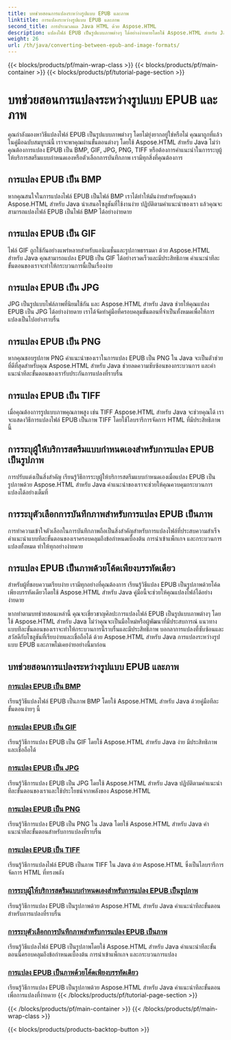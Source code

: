 ```yaml
---
title: บทช่วยสอนการแปลงระหว่างรูปแบบ EPUB และภาพ
linktitle: การแปลงระหว่างรูปแบบ EPUB และภาพ
second_title: การประมวลผล Java HTML ด้วย Aspose.HTML
description: แปลงไฟล์ EPUB เป็นรูปแบบภาพต่างๆ ได้อย่างง่ายดายโดยใช้ Aspose.HTML สำหรับ Java คำแนะนำทีละขั้นตอนสำหรับการแปลงที่ราบรื่น
weight: 26
url: /th/java/converting-between-epub-and-image-formats/
---
```


{{< blocks/products/pf/main-wrap-class >}}
{{< blocks/products/pf/main-container >}}
{{< blocks/products/pf/tutorial-page-section >}}

# บทช่วยสอนการแปลงระหว่างรูปแบบ EPUB และภาพ


คุณกำลังมองหาวิธีแปลงไฟล์ EPUB เป็นรูปแบบภาพต่างๆ โดยไม่ยุ่งยากอยู่ใช่หรือไม่ คุณมาถูกที่แล้ว ในคู่มือฉบับสมบูรณ์นี้ เราจะพาคุณผ่านขั้นตอนต่างๆ โดยใช้ Aspose.HTML สำหรับ Java ไม่ว่าคุณต้องการแปลง EPUB เป็น BMP, GIF, JPG, PNG, TIFF หรือต้องการคำแนะนำในการระบุผู้ให้บริการสตรีมแบบกำหนดเองหรือตัวเลือกการบันทึกภาพ เรามีทุกสิ่งที่คุณต้องการ

## การแปลง EPUB เป็น BMP
หากคุณสนใจในการแปลงไฟล์ EPUB เป็นไฟล์ BMP เราได้ทำให้มันง่ายสำหรับคุณแล้ว Aspose.HTML สำหรับ Java นำเสนอโซลูชันที่ใช้งานง่าย ปฏิบัติตามคำแนะนำของเรา แล้วคุณจะสามารถแปลงไฟล์ EPUB เป็นไฟล์ BMP ได้อย่างง่ายดาย 

## การแปลง EPUB เป็น GIF
ไฟล์ GIF ถูกใช้กันอย่างแพร่หลายสำหรับแอนิเมชั่นและรูปภาพธรรมดา ด้วย Aspose.HTML สำหรับ Java คุณสามารถแปลง EPUB เป็น GIF ได้อย่างรวดเร็วและมีประสิทธิภาพ คำแนะนำทีละขั้นตอนของเราจะทำให้กระบวนการนี้เป็นเรื่องง่าย

## การแปลง EPUB เป็น JPG
JPG เป็นรูปแบบไฟล์ภาพที่นิยมใช้กัน และ Aspose.HTML สำหรับ Java ช่วยให้คุณแปลง EPUB เป็น JPG ได้อย่างง่ายดาย เราได้จัดทำคู่มือที่ครอบคลุมขั้นตอนที่จำเป็นทั้งหมดเพื่อให้การแปลงเป็นไปอย่างราบรื่น

## การแปลง EPUB เป็น PNG
หากคุณชอบรูปภาพ PNG คำแนะนำของเราในการแปลง EPUB เป็น PNG ใน Java จะเป็นตัวช่วยที่ดีที่สุดสำหรับคุณ Aspose.HTML สำหรับ Java ช่วยลดความซับซ้อนของกระบวนการ และคำแนะนำทีละขั้นตอนของเรารับประกันการแปลงที่ราบรื่น

## การแปลง EPUB เป็น TIFF
เมื่อคุณต้องการรูปแบบภาพคุณภาพสูง เช่น TIFF Aspose.HTML สำหรับ Java จะช่วยคุณได้ เราจะแสดงวิธีการแปลงไฟล์ EPUB เป็นภาพ TIFF โดยใช้ไลบรารีการจัดการ HTML ที่มีประสิทธิภาพนี้

## การระบุผู้ให้บริการสตรีมแบบกำหนดเองสำหรับการแปลง EPUB เป็นรูปภาพ
การปรับแต่งเป็นสิ่งสำคัญ เรียนรู้วิธีการระบุผู้ให้บริการสตรีมแบบกำหนดเองเมื่อแปลง EPUB เป็นรูปภาพด้วย Aspose.HTML สำหรับ Java คำแนะนำของเราจะช่วยให้คุณควบคุมกระบวนการแปลงได้อย่างเต็มที่

## การระบุตัวเลือกการบันทึกภาพสำหรับการแปลง EPUB เป็นภาพ
การทำความเข้าใจตัวเลือกในการบันทึกภาพถือเป็นสิ่งสำคัญสำหรับการแปลงไฟล์ที่ประสบความสำเร็จ คำแนะนำแบบทีละขั้นตอนของเราครอบคลุมถึงข้อกำหนดเบื้องต้น การนำเข้าแพ็กเกจ และกระบวนการแปลงทั้งหมด ทำให้ทุกอย่างง่ายดาย

## การแปลง EPUB เป็นภาพด้วยโค้ดเพียงบรรทัดเดียว
สำหรับผู้ที่ชอบความเรียบง่าย เรามีทุกอย่างที่คุณต้องการ เรียนรู้วิธีแปลง EPUB เป็นรูปภาพด้วยโค้ดเพียงบรรทัดเดียวโดยใช้ Aspose.HTML สำหรับ Java คู่มือนี้จะช่วยให้คุณแปลงไฟล์ได้อย่างง่ายดาย

หากทำตามบทช่วยสอนเหล่านี้ คุณจะเชี่ยวชาญศิลปะการแปลงไฟล์ EPUB เป็นรูปแบบภาพต่างๆ โดยใช้ Aspose.HTML สำหรับ Java ไม่ว่าคุณจะเป็นมือใหม่หรือผู้พัฒนาที่มีประสบการณ์ แนวทางแบบทีละขั้นตอนของเราจะทำให้กระบวนการนี้ราบรื่นและมีประสิทธิภาพ บอกลาการแปลงที่ซับซ้อนและสวัสดีกับโซลูชันที่เรียบง่ายและเชื่อถือได้ ด้วย Aspose.HTML สำหรับ Java การแปลงระหว่างรูปแบบ EPUB และภาพไม่เคยง่ายอย่างนี้มาก่อน
## บทช่วยสอนการแปลงระหว่างรูปแบบ EPUB และภาพ
### [การแปลง EPUB เป็น BMP](./convert-epub-to-bmp/)
เรียนรู้วิธีแปลงไฟล์ EPUB เป็นภาพ BMP โดยใช้ Aspose.HTML สำหรับ Java ด้วยคู่มือทีละขั้นตอนง่ายๆ นี้
### [การแปลง EPUB เป็น GIF](./convert-epub-to-gif/)
เรียนรู้วิธีการแปลง EPUB เป็น GIF โดยใช้ Aspose.HTML สำหรับ Java ง่าย มีประสิทธิภาพ และเชื่อถือได้
### [การแปลง EPUB เป็น JPG](./convert-epub-to-jpg/)
เรียนรู้วิธีการแปลง EPUB เป็น JPG โดยใช้ Aspose.HTML สำหรับ Java ปฏิบัติตามคำแนะนำทีละขั้นตอนของเราและใช้ประโยชน์จากพลังของ Aspose.HTML
### [การแปลง EPUB เป็น PNG](./convert-epub-to-png/)
เรียนรู้วิธีการแปลง EPUB เป็น PNG ใน Java โดยใช้ Aspose.HTML สำหรับ Java คำแนะนำทีละขั้นตอนสำหรับการแปลงที่ราบรื่น
### [การแปลง EPUB เป็น TIFF](./convert-epub-to-tiff/)
เรียนรู้วิธีการแปลงไฟล์ EPUB เป็นภาพ TIFF ใน Java ด้วย Aspose.HTML ซึ่งเป็นไลบรารีการจัดการ HTML ที่ทรงพลัง
### [การระบุผู้ให้บริการสตรีมแบบกำหนดเองสำหรับการแปลง EPUB เป็นรูปภาพ](./convert-epub-to-image-specify-custom-stream-provider/)
เรียนรู้วิธีการแปลง EPUB เป็นรูปภาพด้วย Aspose.HTML สำหรับ Java คำแนะนำทีละขั้นตอนสำหรับการแปลงที่ราบรื่น
### [การระบุตัวเลือกการบันทึกภาพสำหรับการแปลง EPUB เป็นภาพ](./convert-epub-to-image-specify-image-save-options/)
เรียนรู้วิธีแปลงไฟล์ EPUB เป็นรูปภาพโดยใช้ Aspose.HTML สำหรับ Java คำแนะนำทีละขั้นตอนนี้ครอบคลุมถึงข้อกำหนดเบื้องต้น การนำเข้าแพ็กเกจ และกระบวนการแปลง
### [การแปลง EPUB เป็นภาพด้วยโค้ดเพียงบรรทัดเดียว](./convert-epub-to-image-single-line/)
เรียนรู้วิธีการแปลง EPUB เป็นรูปภาพด้วย Aspose.HTML สำหรับ Java คำแนะนำทีละขั้นตอนเพื่อการแปลงที่ง่ายดาย
{{< /blocks/products/pf/tutorial-page-section >}}

{{< /blocks/products/pf/main-container >}}
{{< /blocks/products/pf/main-wrap-class >}}

{{< blocks/products/products-backtop-button >}}
